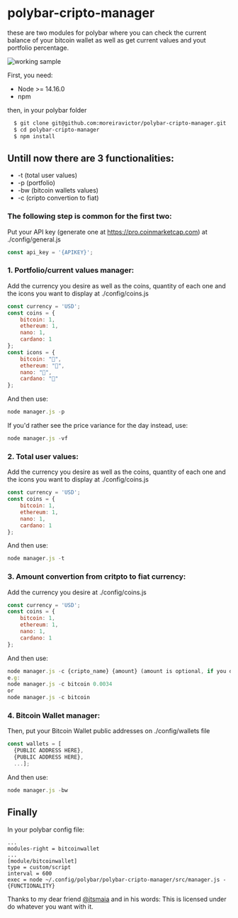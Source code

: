 # polybar-cripto-manager

these are two modules for polybar where you can check the current balance of your bitcoin wallet as well as get current values and yout portfolio percentage. 

![working sample](https://i.imgur.com/szKKK9a.png)

First, you need:
- Node >= 14.16.0
- npm

then, in your polybar folder
```bash
  $ git clone git@github.com:moreiravictor/polybar-cripto-manager.git
  $ cd polybar-cripto-manager
  $ npm install
```

## Untill  now there are 3 functionalities: 
* -t (total user values)
* -p (portfolio)
* -bw (bitcoin wallets values)
* -c (cripto convertion to fiat)
### The following step is common for the first two:
Put your API key (generate one at https://pro.coinmarketcap.com) at ./config/general.js
```javascript
const api_key = '{APIKEY}';
```

### 1. Portfolio/current values manager:
Add the currency you desire as well as the coins, quantity of each one and the icons you want to display at ./config/coins.js
```javascript
const currency = 'USD';
const coins = {
    bitcoin: 1, 
    ethereum: 1,
    nano: 1, 
    cardano: 1
};
const icons = {
    bitcoin: "", 
    ethereum: "",
    nano: "",
    cardano: ""
};
```
And then use:
```javascript
node manager.js -p
```
If you'd rather see the price variance for the day instead, use:
```javascript
node manager.js -vf
```

### 2. Total user values:
Add the currency you desire as well as the coins, quantity of each one and the icons you want to display at ./config/coins.js
```javascript
const currency = 'USD';
const coins = {
    bitcoin: 1, 
    ethereum: 1,
    nano: 1, 
    cardano: 1
};
```
And then use:
```javascript
node manager.js -t
```

### 3. Amount convertion from critpto to fiat currency:
Add the currency you desire at ./config/coins.js
```javascript
const currency = 'USD';
const coins = {
    bitcoin: 1, 
    ethereum: 1,
    nano: 1, 
    cardano: 1
};
```
And then use:
```javascript
node manager.js -c {cripto_name} {amount} (amount is optional, if you don't type it, you'll receive the amount from the config file)
e.g: 
node manager.js -c bitcoin 0.0034 
or 
node manager.js -c bitcoin
```

### 4. Bitcoin Wallet manager:   
Then, put your Bitcoin Wallet public addresses on ./config/wallets file  
```javascript
const wallets = [
  {PUBLIC ADDRESS HERE}, 
  {PUBLIC ADDRESS HERE}, 
  ...];
```
And then use:
```javascript
node manager.js -bw
```

## Finally
In your polybar config file:
```
...
modules-right = bitcoinwallet
...
[module/bitcoinwallet]
type = custom/script
interval = 600
exec = node ~/.config/polybar/polybar-cripto-manager/src/manager.js -{FUNCTIONALITY}
```
Thanks to my dear friend [@itsmaia](https://github.com/itsmaia) and in his words:
This is licensed under do whatever you want with it.
